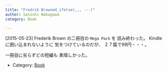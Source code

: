 ```yaml
---
title: "Fredrik Brownm4_ifelse(,,, ---)"
author: Satoshi Nakagawa
category: Book

---
```


[2015-05-23]  Frederik Brown の二冊目の `Mega Pack` を
読み終わった。
Kindle に囲い込まれないように
気をつけているのだが、
２７篇で99円・・・。

 一冊目に劣らずどの短編も
素晴しかった。

- Category: [Book](categories.html#Book)

